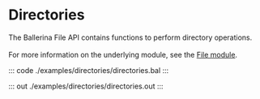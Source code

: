 # Directories

The Ballerina File API contains functions to perform directory operations.<br/><br/>
For more information on the underlying module, 
see the [File module](https://docs.central.ballerina.io/ballerina/file/latest/).


::: code ./examples/directories/directories.bal :::

::: out ./examples/directories/directories.out :::